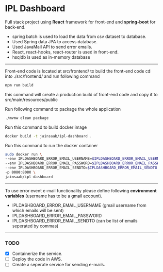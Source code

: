 # IPL Dashboard
Full stack project using **React** framework for front-end and **spring-boot** for back-end.
- spring batch is used to load the data from csv dataset to database.
- Used Spring data JPA to access database.
- Used JavaMail API to send error emails.
- React, react-hooks, react-router is used in front-end.
- hsqldb is used as in-memory database

---

Front-end code is located at src/frontend/
to build the front-end code cd into ./src/frontend/ and run following command
```bash
npm run build
```
this command will create a production build of front-end code and copy it to src/main/resources/public

Run following command to package the whole application
```bash
./mvnw clean package
```

Run this command to build docker image
```bash
docker build -t jainsaab/ipl-dashboard .
```

Run this command to run the docker container
```bash
sudo docker run \
--env IPLDASHBOARD_ERROR_EMAIL_USERNAME=$IPLDASHBOARD_ERROR_EMAIL_USERNAME \
--env IPLDASHBOARD_ERROR_EMAIL_PASSWORD=$IPLDASHBOARD_ERROR_EMAIL_PASSWORD \
--env IPLDASHBOARD_ERROR_EMAIL_SENDTO=$IPLDASHBOARD_ERROR_EMAIL_SENDTO \
-p 8080:8080 \
jainsaab/ipl-dashboard
```
---

To use error event e-mail functionality please define following **environment variables** (username has to be a gmail account).
  - IPLDASHBOARD_ERROR_EMAIL_USERNAME (gmail username from which emails will be sent)
  - IPLDASHBOARD_ERROR_EMAIL_PASSWORD
  - IPLDASHBOARD_ERROR_EMAIL_SENDTO (can be list of emails seperated by commas)

---

### TODO

- [x] Containerize the service.
- [ ] Deploy the code in AWS.
- [ ] Create a seperate service for sending e-mails.